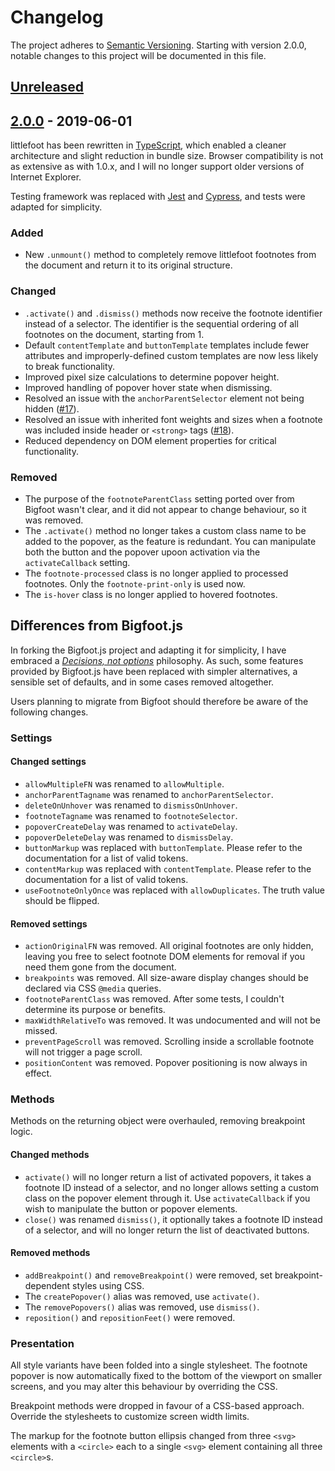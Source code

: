 # Changelog

The project adheres to [Semantic Versioning](https://semver.org/spec/v2.0.0.html). Starting with version 2.0.0, notable changes to this project will be documented in this file.

## [Unreleased]

## [2.0.0] - 2019-06-01

littlefoot has been rewritten in [TypeScript](https://www.typescriptlang.org), which enabled a cleaner architecture and slight reduction in bundle size. Browser compatibility is not as extensive as with 1.0.x, and I will no longer support older versions of Internet Explorer.

Testing framework was replaced with [Jest](http://jestjs.io) and [Cypress](http://cypress.io), and tests were adapted for simplicity.

### Added

- New `.unmount()` method to completely remove littlefoot footnotes from the document and return it to its original structure.

### Changed

- `.activate()` and `.dismiss()` methods now receive the footnote identifier instead of a selector. The identifier is the sequential ordering of all footnotes on the document, starting from 1.
- Default `contentTemplate` and `buttonTemplate` templates include fewer attributes and improperly-defined custom templates are now less likely to break functionality.
- Improved pixel size calculations to determine popover height.
- Improved handling of popover hover state when dismissing.
- Resolved an issue with the `anchorParentSelector` element not being hidden ([#17](https://github.com/goblindegook/littlefoot/issues/17)).
- Resolved an issue with inherited font weights and sizes when a footnote was included inside header or `<strong>` tags ([#18](https://github.com/goblindegook/littlefoot/issues/18)).
- Reduced dependency on DOM element properties for critical functionality.

### Removed

- The purpose of the `footnoteParentClass` setting ported over from Bigfoot wasn't clear, and it did not appear to change behaviour, so it was removed.
- The `.activate()` method no longer takes a custom class name to be added to the popover, as the feature is redundant. You can manipulate both the button and the popover upoon activation via the `activateCallback` setting.
- The `footnote-processed` class is no longer applied to processed footnotes. Only the `footnote-print-only` is used now.
- The `is-hover` class is no longer applied to hovered footnotes.

## Differences from Bigfoot.js

In forking the Bigfoot.js project and adapting it for simplicity, I have embraced a [_Decisions, not options_](https://nacin.com/2011/12/18/in-open-source-learn-to-decide/) philosophy. As such, some features provided by Bigfoot.js have been replaced with simpler alternatives, a sensible set of defaults, and in some cases removed altogether.

Users planning to migrate from Bigfoot should therefore be aware of the following changes.

### Settings

#### Changed settings

- `allowMultipleFN` was renamed to `allowMultiple`.
- `anchorParentTagname` was renamed to `anchorParentSelector`.
- `deleteOnUnhover` was renamed to `dismissOnUnhover`.
- `footnoteTagname` was renamed to `footnoteSelector`.
- `popoverCreateDelay` was renamed to `activateDelay`.
- `popoverDeleteDelay` was renamed to `dismissDelay`.
- `buttonMarkup` was replaced with `buttonTemplate`. Please refer to the documentation for a list of valid tokens.
- `contentMarkup` was replaced with `contentTemplate`. Please refer to the documentation for a list of valid tokens.
- `useFootnoteOnlyOnce` was replaced with `allowDuplicates`. The truth value should be flipped.

#### Removed settings

- `actionOriginalFN` was removed. All original footnotes are only hidden, leaving you free to select footnote DOM elements for removal if you need them gone from the document.
- `breakpoints` was removed. All size-aware display changes should be declared via CSS `@media` queries.
- `footnoteParentClass` was removed. After some tests, I couldn't determine its purpose or benefits.
- `maxWidthRelativeTo` was removed. It was undocumented and will not be missed.
- `preventPageScroll` was removed. Scrolling inside a scrollable footnote will not trigger a page scroll.
- `positionContent` was removed. Popover positioning is now always in effect.

### Methods

Methods on the returning object were overhauled, removing breakpoint logic.

#### Changed methods

- `activate()` will no longer return a list of activated popovers, it takes a footnote ID instead of a selector, and no longer allows setting a custom class on the popover element through it. Use `activateCallback` if you wish to manipulate the button or popover elements.
- `close()` was renamed `dismiss()`, it optionally takes a footnote ID instead of a selector, and will no longer return the list of deactivated buttons.

#### Removed methods

- `addBreakpoint()` and `removeBreakpoint()` were removed, set breakpoint-dependent styles using CSS.
- The `createPopover()` alias was removed, use `activate()`.
- The `removePopovers()` alias was removed, use `dismiss()`.
- `reposition()` and `repositionFeet()` were removed.

### Presentation

All style variants have been folded into a single stylesheet. The footnote popover is now automatically fixed to the bottom of the viewport on smaller screens, and you may alter this behaviour by overriding the CSS.

Breakpoint methods were dropped in favour of a CSS-based approach. Override the stylesheets to customize screen width limits.

The markup for the footnote button ellipsis changed from three `<svg>` elements with a `<circle>` each to a single `<svg>` element containing all three `<circle>`s.

[Unreleased]: https://github.com/goblindegook/littlefoot/compare/v2.0.0...HEAD
[2.0.0]: https://github.com/goblindegook/littlefoot/compare/v1.0.9...v2.0.0-beta.1
